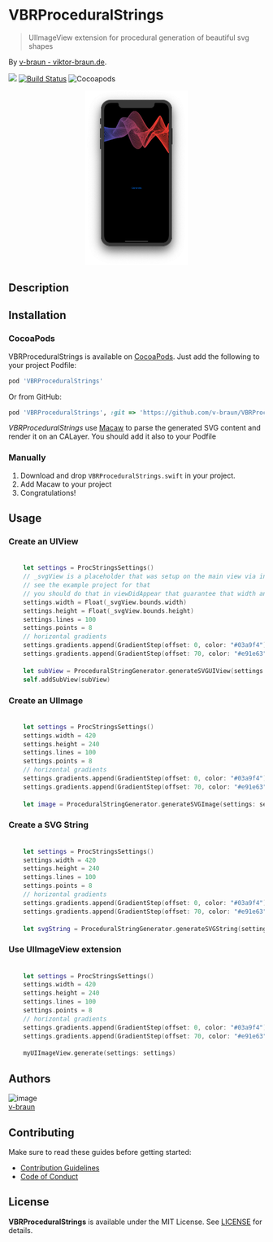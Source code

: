 # VBRProceduralStrings
> UIImageView extension for procedural generation of beautiful svg shapes

By [v-braun - viktor-braun.de](https://viktor-braun.de).

[![](https://img.shields.io/github/license/v-braun/VBRProceduralStrings.svg?style=flat-square)](https://github.com/v-braun/VBRProceduralStrings/blob/master/LICENSE)
[![Build Status](https://travis-ci.org/v-braun/VBRProceduralStrings.svg?branch=master)](https://travis-ci.org/v-braun/VBRProceduralStrings)
![Cocoapods](https://img.shields.io/cocoapods/v//VBRProceduralStrings.svg?style=flat-square)

<p align="center">
<img width="40%" src="https://github.com/v-braun/VBRProceduralStrings/blob/master/.assets/Screenshot.png" />
</p>


## Description


## Installation
### CocoaPods
VBRProceduralStrings is available on [CocoaPods](http://cocoapods.org). Just add the following to your project Podfile:

```ruby
pod 'VBRProceduralStrings'
```

Or from GitHub:

```ruby
pod 'VBRProceduralStrings', :git => 'https://github.com/v-braun/VBRProceduralStrings.git'
```

*VBRProceduralStrings* use [Macaw](https://github.com/exyte/Macaw) to parse the generated SVG content and render it on an CALayer. You should add it also to your Podfile

### Manually
1. Download and drop ```VBRProceduralStrings.swift``` in your project.  
2. Add Macaw to your project
3. Congratulations!  


## Usage

### Create an UIView
``` swift
    
    let settings = ProcStringsSettings()
    // _svgView is a placeholder that was setup on the main view via interfacebuilder
    // see the example project for that
    // you should do that in viewDidAppear that guarantee that width and hight has correct values
    settings.width = Float(_svgView.bounds.width) 
    settings.height = Float(_svgView.bounds.height)
    settings.lines = 100
    settings.points = 8
    // horizontal gradients
    settings.gradients.append(GradientStep(offset: 0, color: "#03a9f4")) 
    settings.gradients.append(GradientStep(offset: 70, color: "#e91e63"))
    
    let subView = ProceduralStringGenerator.generateSVGUIView(settings: settings)
    self.addSubView(subView)

```

### Create an UIImage
``` swift
    
    let settings = ProcStringsSettings()
    settings.width = 420 
    settings.height = 240
    settings.lines = 100
    settings.points = 8
    // horizontal gradients
    settings.gradients.append(GradientStep(offset: 0, color: "#03a9f4")) 
    settings.gradients.append(GradientStep(offset: 70, color: "#e91e63"))
    
    let image = ProceduralStringGenerator.generateSVGImage(settings: settings)

```

### Create a SVG String
``` swift
    
    let settings = ProcStringsSettings()
    settings.width = 420 
    settings.height = 240
    settings.lines = 100
    settings.points = 8
    // horizontal gradients
    settings.gradients.append(GradientStep(offset: 0, color: "#03a9f4")) 
    settings.gradients.append(GradientStep(offset: 70, color: "#e91e63"))
    
    let svgString = ProceduralStringGenerator.generateSVGString(settings: settings)

```


### Use UIImageView extension
``` swift
    
    let settings = ProcStringsSettings()
    settings.width = 420 
    settings.height = 240
    settings.lines = 100
    settings.points = 8
    // horizontal gradients
    settings.gradients.append(GradientStep(offset: 0, color: "#03a9f4")) 
    settings.gradients.append(GradientStep(offset: 70, color: "#e91e63"))
    
    myUIImageView.generate(settings: settings)

```


## Authors

![image](https://avatars3.githubusercontent.com/u/4738210?v=3&amp;s=50)  
[v-braun](https://github.com/v-braun/)



## Contributing

Make sure to read these guides before getting started:
- [Contribution Guidelines](https://github.com/v-braun/VBRProceduralStrings/blob/master/CONTRIBUTING.md)
- [Code of Conduct](https://github.com/v-braun/VBRProceduralStrings/blob/master/CODE_OF_CONDUCT.md)

## License
**VBRProceduralStrings** is available under the MIT License. See [LICENSE](https://github.com/v-braun/VBRProceduralStrings/blob/master/LICENSE) for details.

